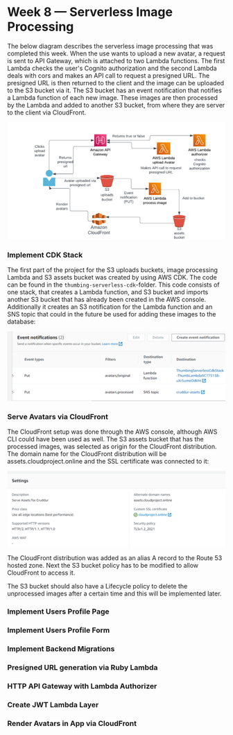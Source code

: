 # Week 8 — Serverless Image Processing

The below diagram describes the serverless image processing that was completed this week. When the use wants to upload a new avatar, a request is sent to API Gateway, which is attached to two Lambda functions. The first Lambda checks the user's Cognito authorization and the second Lambda deals with cors and makes an API call to request a presigned URL. The presigned URL is then returned to the client and the image can be uploaded to the S3 bucket via it. The S3 bucket has an event notification that notifies a Lambda function of each new image. These images are then processed by the Lambda and added to another S3 bucket, from where they are server to the client via CloudFront.

![week8 diagram](assets/week8_diagram.png)

### Implement CDK Stack

The first part of the project for the S3 uploads buckets, image processing Lambda and S3 assets bucket was created by using AWS CDK. The code can be found in the ``thumbing-serverless-cdk``-folder. This code consists of one stack, that creates a Lambda function, and S3 bucket and imports another S3 bucket that has already been created in the AWS console. Additionally it creates an S3 notification for the Lambda function and an SNS topic that could in the future be used for adding these images to the database:

![event notifications](assets/event_notifications.png)

### Serve Avatars via CloudFront

The CloudFront setup was done through the AWS console, although AWS CLI could have been used as well. The S3 assets bucket that has the processed images, was selected as origin for the CloudFront distribution. The domain name for the CloudFront distribution will be assets.cloudproject.online and the SSL certificate was connected to it:

![cloudfront](assets/cloudfront.png)

The CloudFront distribution was added as an alias A record to the Route 53 hosted zone. Next the S3 bucket policy has to be modified to allow CloudFront to access it. 

The S3 bucket should also have a Lifecycle policy to delete the unprocessed images after a certain time and this will be implemented later. 

### 	Implement Users Profile Page

### Implement Users Profile Form

### Implement Backend Migrations

### Presigned URL generation via Ruby Lambda

### HTTP API Gateway with Lambda Authorizer

###  Create JWT Lambda Layer

### Render Avatars in App via CloudFront
